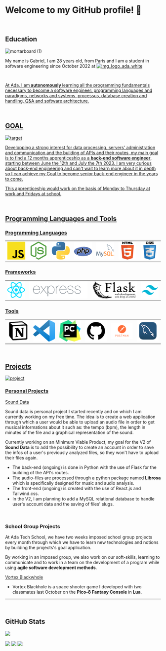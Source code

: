 <h1>Welcome to my GitHub profile! 👋 </h1>

<br>

<h2>Education</h2>

![mortarboard (1)](https://user-images.githubusercontent.com/114992640/227162567-86b147c1-882e-4a60-ba56-82c1b44f74b2.png)
  
<p>My name is Gabriel, I am 28 years old, from Paris and I am a student in software engineering since October 2022 at <a href="https://adatechschool.fr/" target="_blank"><img width="222" alt="img_logo_ada_white" src="https://user-images.githubusercontent.com/114992640/226121105-6b60144a-2be4-4511-8cb0-dee6c2bd0ffe.png"></p>
<br>

<p>At Ada, I am<b> autonomously </b>learning all the programming fundamentals necessary to become a software engineer: programming languages and paradigms, networks and systems, processus, database creation and handling, Q&A and software architecture.</p>

<br>
  
<h2>GOAL</h2>

![target](https://user-images.githubusercontent.com/114992640/227160287-02df8019-917f-44b6-8301-130f8b17d5af.png)

<p>Developping a strong interest for data processing, servers' administration and communication and the building of APIs and their routes, my main goal is to find a 12 months apprenticeship as a <strong>back-end software engineer</strong>, starting between June the 12th and July the 7th 2023. I am very curious about back-end engineering and can't wait to learn more about it in depth so I can achieve my Goal to become senior back-end engineer in the years to come. </p>

<p>This apprenticeship would work on the basis of Monday to Thursday at work and Fridays at school.</p>

<br>

<h2>Programming Languages and Tools</h2>

<h3>Programming Languages</h3>  
<table>
  <tbody>
    <tr>
      <td>
        <img src="./logos/JavaScript.png" alt="JavaScript Logo">
      </td>
      <td>
        <img src="./logos/Node.png" alt="Node.js Logo">
      </td>
      <td>
        <img src="./logos/Python.png" alt="Python Logo">
      </td>
      <td>
        <img src="./logos/PHP.png" alt="Php Logo">
      </td>
      <td>
        <img src="./logos/MySQL.png" alt="MySQL Logo">
      </td>
      <td>
        <img src="./logos/html.png" alt="HTML Logo">
      </td>
      <td>
        <img src="./logos/css.png" alt="CSS Logo">
      </td>
    </tr>
  </tbody>
</table>

<h3>Frameworks</h3>
<table>
  <tbody>
    <tr>
      <td>
        <img src="./logos/React.png" alt="React.js Logo">
      </td>
      <td>
        <img src="./logos/express.png" alt="Express.js Logo">
      </td>
      <td>
        <img src="./logos/flask.png" alt="Flask Logo">
      </td>
      <td>
        <img src="./logos/Tailwind.png" alt="Tailwind Logo">
      </td>
    </tr>
  </tbody>
</table>

<h3>Tools</h3>
<table>
  <tbody>
    <tr>
      <td>
        <img src="./logos/Notion.png" alt="Notion Logo">
      </td>
      <td>
        <img src="./logos/vs_code.png" alt="Visual Studio Code Logo">
      </td>
      <td>
        <img src="./logos/pycharm.png" alt="PyCharm Logo">
      </td>
      <td>
        <img src="./logos/github.png" alt="GitHub Logo">
      </td>
      <td>
        <img src="./logos/Postman.png" alt="PostMan Logo">
      </td>
      <td>
        <img src="./logos/mysql_workbench.png" alt="MySql Workbench Logo">
      </td>
    </tr>
  </tbody>
</table>

<br>

<h2>Projects</h2>

![project](https://user-images.githubusercontent.com/114992640/227184555-088a2857-2f3f-40d6-91fb-8766d79ef4fb.png)

<h3>Personal Projects</h3>

<a href="https://github.com/Gabrielparizet/music-recognition-project" alt="Link to sound data repository">Sound Data</a>

<p>Sound data is personal project I started recently and on which I am currently working on my free time.
The idea is to create a web application through which a user would be able to upload an audio file in order to get musical informations about it such as: the tempo (bpm), the length in minutes of the file and a graphical representation of the sound.<p/>
<p>Currently working on an Minimum Viable Product, my goal for the V2 of <strong>Sound Data</strong> is to add the possibility to create an account in order to save the infos of a user's previously analyzed files, so they won't have to upload their files again.</p>
<ul>
  <li>The back-end (ongoing) is done in Python with the use of Flask for the building of the API's routes.</li>
  <li>
    The audio-files are processed through a python package named <strong>Librosa</strong> which is specifically designed for music and audio analysis.       </li>
  <li>The front-end (ongoing) is created with the use of React.js and Tailwind.css. </li>
  <li>In the V2, I am planning to add a MySQL relational database to handle user's account data and the saving of files' slugs.</li>
</ul>

<br>

<h3>School Group Projects</h3>

<p> At Ada Tech School, we have two weeks imposed school group projects every month through which we have to learn new technologies and notions by building the projects's goal application.</p>
<p> By working in an imposed group, we also work on our soft-skills, learning to communicate and to work in a team on the development of a program while using <strong>agile software development methods</strong>.</p>

<a href="https://www.lexaloffle.com/bbs/?tid=50034&fbclid=IwAR0YV5Gn4N2OThKEuXc3lggdP-s6wqb0by1udEgkPSCwvddG6oZCzZeu6D0" alt="Vortex Blackhole">Vortex Blackwhole</a>
<ul>
  <li>
    Vortex Blackhole is a space shooter game I developed with two classmates last October on the <strong>Pico-8 Fantasy Console </strong> in <strong>Lua</strong>.
  </li>
</ul>

<HR>
<br>
<h2>GitHub Stats</h2>

![](http://github-profile-summary-cards.vercel.app/api/cards/profile-details?username=Gabrielparizet&theme=apprentice) 
  
![](http://github-profile-summary-cards.vercel.app/api/cards/repos-per-language?username=Gabrielparizet&theme=apprentice) ![](http://github-profile-summary-cards.vercel.app/api/cards/stats?username=Gabrielparizet&theme=apprentice) ![](http://github-profile-summary-cards.vercel.app/api/cards/productive-time?username=Gabrielparizet&theme=apprentice&utcOffset=8)


